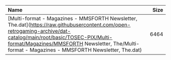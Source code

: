 |Name|Size|
|:---|---:|
|[Multi-format - Magazines - MMSFORTH Newsletter, The.dat](https://raw.githubusercontent.com/open-retrogaming-archive/dat-catalog/main/root/basic/TOSEC-PIX/Multi-format/Magazines/MMSFORTH Newsletter, The/Multi-format - Magazines - MMSFORTH Newsletter, The.dat)|6464|
